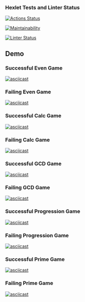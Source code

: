 ### Hexlet Tests and Linter Status
[![Actions Status](https://github.com/kirill-chertkov/python-project-lvl1/workflows/hexlet-check/badge.svg)](https://github.com/kirill-chertkov/python-project-lvl1/actions)

[![Maintainability](https://api.codeclimate.com/v1/badges/44a724520f4058263543/maintainability)](https://codeclimate.com/github/kirill-chertkov/python-project-lvl1/maintainability)

[![Linter Status](https://github.com/kirill-chertkov/python-project-lvl1/workflows/run-linter/badge.svg?branch=main)](https://github.com/kirill-chertkov/python-project-lvl1/actions)

## Demo

### Successful Even Game
[![asciicast](https://asciinema.org/a/4pdWGW2XJRV6LoKvbQ8K2K884.svg)](https://asciinema.org/a/4pdWGW2XJRV6LoKvbQ8K2K884)

### Failing Even Game
[![asciicast](https://asciinema.org/a/Grn43TQoaVTV0xLzKiypO5orW.svg)](https://asciinema.org/a/Grn43TQoaVTV0xLzKiypO5orW)

### Successful Calc Game
[![asciicast](https://asciinema.org/a/efI3dn0GIryEVpnQsIZ72mnO7.svg)](https://asciinema.org/a/efI3dn0GIryEVpnQsIZ72mnO7)

### Failing Calc Game
[![asciicast](https://asciinema.org/a/Rr526eK92rG8E09RixZpJg43U.svg)](https://asciinema.org/a/Rr526eK92rG8E09RixZpJg43U)

### Successful GCD Game
[![asciicast](https://asciinema.org/a/D0VsxpvzGyykGwB1QhfH7dEZk.svg)](https://asciinema.org/a/D0VsxpvzGyykGwB1QhfH7dEZk)

### Failing GCD Game
[![asciicast](https://asciinema.org/a/VLC4p0S1JeUu3gwBbqF5TmCse.svg)](https://asciinema.org/a/VLC4p0S1JeUu3gwBbqF5TmCse)

### Successful Progression Game
[![asciicast](https://asciinema.org/a/aNrgtDjQqE2D2cbilu1eBqRjs.svg)](https://asciinema.org/a/aNrgtDjQqE2D2cbilu1eBqRjs)

### Failing Progression Game
[![asciicast](https://asciinema.org/a/1Rsfyx529p3XjQ9nJ8TEorBb0.svg)](https://asciinema.org/a/1Rsfyx529p3XjQ9nJ8TEorBb0)

### Successful Prime Game
[![asciicast](https://asciinema.org/a/qedLop2vt4i6kqiXGRPiH5Kw7.svg)](https://asciinema.org/a/qedLop2vt4i6kqiXGRPiH5Kw7)

### Failing Prime Game
[![asciicast](https://asciinema.org/a/UfjZp4GiIRxa74sksiq8rJFxu.svg)](https://asciinema.org/a/UfjZp4GiIRxa74sksiq8rJFxu)
